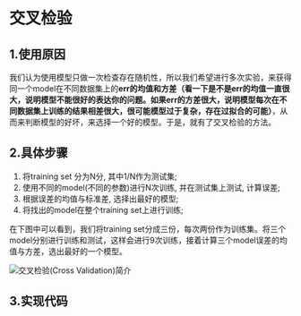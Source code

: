 # 交叉检验

## 1.使用原因

我们认为使用模型只做一次检查存在随机性，所以我们希望进行多次实验，来获得同一个model在不同数据集上的**err的均值和方差（看一下是不是err的均值一直很大，说明模型不能很好的表达你的问题。如果err的方差很大，说明模型每次在不同数据集上训练的结果相差很大，很可能模型过于复杂，存在过拟合的可能）**，从而来判断模型的好坏，来选择一个好的模型。于是，就有了交叉检验的方法。

## 2.具体步骤

1. 将training set 分为N分, 其中1/N作为测试集;
2. 使用不同的model(不同的参数)进行N次训练, 并在测试集上测试, 计算误差;
3. 根据误差的均值与标准差, 选择出最好的模型;
4. 将找出的model在整个training set上进行训练;

在下图中可以看到，我们将training set分成三份，每次两份作为训练集。将三个model分别进行训练和测试，这样会进行9次训练，接着计算三个model误差的均值与方差，选出最好的一个模型。

![交叉检验(Cross Validation)简介](https://img.mathpretty.com/20190416_105613_kebkx36.jpg)

## 3.实现代码

